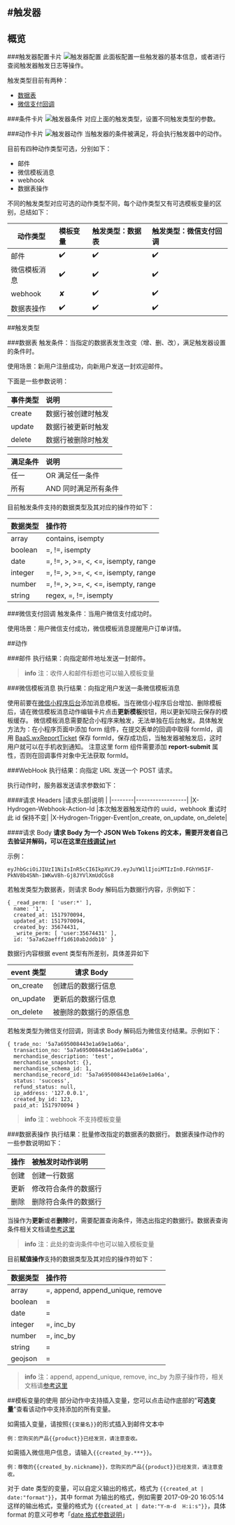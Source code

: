 #触发器
-------------

## 概览
###触发器配置卡片
![触发器配置](../images/trigger/trigger-1.jpg)
此面板配置一些触发器的基本信息，或者进行查阅触发器触发日志等操作。

触发类型目前有两种：

- [数据表](#数据表)
- [微信支付回调](#微信支付回调)

###条件卡片
![触发器条件](../images/trigger/trigger-2.jpg)
对应上面的触发类型，设置不同触发类型的参数。

###动作卡片
![触发器动作](../images/trigger/trigger-3.jpg)
当触发器的条件被满足，将会执行触发器中的动作。

目前有四种动作类型可选，分别如下：

- 邮件
- 微信模板消息
- webhook
- 数据表操作

不同的触发类型对应可选的动作类型不同，每个动作类型又有可选模板变量的区别，总结如下：

|动作类型    | 模板变量|触发类型：数据表  | 触发类型：微信支付回调 |
| ---------- | :-----  | :----  | :----------- |
|邮件        | ✔️      | ✔️     | ✔️           |      
|微信模板消息| ✔️      | ✔️     | ✔️           |   
|webhook     | ✘       | ✔️     | ✔️           |
|数据表操作  | ✔️      | ✔️     | ✔️           | 


##触发类型

###数据表
触发条件：当指定的数据表发生改变（增、删、改），满足触发器设置的条件时。

使用场景：新用户注册成功，向新用户发送一封欢迎邮件。

下面是一些参数说明：

|事件类型|说明             |
|:--------|:----------    |
|create  |数据行被创建时触发|
|update  |数据行被更新时触发|
|delete  |数据行被删除时触发|

|满足条件|说明                |
|:--     |:----------         |
|任一    |OR  满足任一条件    |
|所有    |AND 同时满足所有条件|

目前触发条件支持的数据类型及其对应的操作符如下：

|数据类型|操作符                             |
|:--     |:--------------------------------- |
|array   |contains, isempty                  |
|boolean |=, !=, isempty                     |
|date    |=, !=, >, >=, <, <=, isempty, range|
|integer |=, !=, >, >=, <, <=, isempty, range|
|number  |=, !=, >, >=, <, <=, isempty, range|
|string  |regex, =, !=, isempty              |


###微信支付回调
触发条件：当用户微信支付成功时。

使用场景：用户微信支付成功，微信模板消息提醒用户订单详情。

##动作

###邮件
执行结果：向指定邮件地址发送一封邮件。

>**info**
>注：收件人和邮件标题也可以输入模板变量

###微信模板消息
执行结果：向指定用户发送一条微信模板消息

使用前要在[微信小程序后台][1]添加消息模板。当在微信小程序后台增加、删除模板后，请在微信模板消息动作编辑卡片点击**更新模板**按钮，用以更新知晓云保存的模板缓存。
微信模板消息需要配合小程序来触发，无法单独在后台触发。具体触发方法为：在小程序页面中添加 form 组件，在提交表单的回调中取得 formId，调用 [BaaS.wxReportTicket](../js-sdk/template-message.md) 保存 formId，保存成功后，当触发器被触发后，这时用户就可以在手机收到通知。
注意这里 form 组件需要添加 **report-submit** 属性，否则在回调事件对象中无法获取 formId。

###WebHook
执行结果：向指定 URL 发送一个 POST 请求。

执行动作时，服务器发送请求参数如下：

####请求 Headers
|请求头部|说明              |
|--------|------------------|
|X-Hydrogen-Webhook-Action-Id |本次触发器触发动作的 uuid，webhook 重试时此 id 保持不变|
|X-Hydrogen-Trigger-Event|on_create, on_update, on_delete|

####请求 Body
**请求 Body 为一个 JSON Web Tokens 的文本，需要开发者自己去验证并解码，可以在这里[在线调试 jwt](https://jwt.io/)**

示例：
```
eyJhbGciOiJIUzI1NiIsInR5cCI6IkpXVCJ9.eyJuYW1lIjoiMTIzIn0.FGhYH5IF-PkNV8b4SNh-1WKwV8h-Gj8JYVlXmUdCGs8
```

若触发类型为数据表，则请求 Body 解码后为数据行内容，示例如下：
```
{ _read_perm: [ 'user:*' ],
  name: '1',
  created_at: 1517970094,
  updated_at: 1517970094,
  created_by: 35674431,
  _write_perm: [ 'user:35674431' ],
  id: '5a7a62aefff1d610ab2ddb10' }
```
数据行内容根据 event 类型有所差别，具体差异如下

|event 类型 | 请求 Body                |
|-----------|--------------------------|
| on_create | 创建后的数据行信息     |
| on_update | 更新后的数据行信息     |
| on_delete | 被删除的数据行的原信息 |

若触发类型为微信支付回调，则请求 Body 解码后为微信支付结果。示例如下：
```
{ trade_no: '5a7a695008443e1a69e1a06a',
  transaction_no: '5a7a695008443e1a69e1a06a',
  merchandise_description: 'test',
  merchandise_snapshot: {},
  merchandise_schema_id: 1,
  merchandise_record_id: '5a7a695008443e1a69e1a06a',
  status: 'success',
  refund_status: null,
  ip_address: '127.0.0.1',
  created_by_id: 123,
  paid_at: 1517970094 }
```

> **info**
> 注：webhook 不支持模板变量


###数据表操作
执行结果：批量修改指定的数据表的数据行。
数据表操作动作的一些参数说明如下：

|操作  |被触发时动作说明    |
|:------|:---------------   |
|创建  |创建一行数据        |
|更新  |修改符合条件的数据行|
|删除  |删除符合条件的数据行|

当操作为**更新**或者**删除**时，需要配置查询条件，筛选出指定的数据行。数据表查询条件相关文档请[参考这里](schema.md)

> **info**
>注：此处的查询条件中也可以输入模板变量

目前**赋值操作**支持的数据类型及其对应的操作符如下：

|数据类型|操作符                          |
| :------| :---------------------------- |
|array   |=, append, append_unique, remove|
|boolean |=                               |
|date    |=                               |
|integer |=, inc_by                       |
|number  |=, inc_by                       |
|string  |=                               |
|geojson |=                               |

>**info**
>注：append, append_unique, remove, inc_by 为原子操作符，相关文档请[参考这里](../js-sdk/schema/update-record.md)

##模板变量的使用
部分动作中支持插入变量，您可以点击动作底部的"**可选变量**"查看该动作中支持添加的所有变量。    

如需插入变量，请按照`{{变量名}}`的形式插入到邮件文本中

    例：您购买的产品{{product}}已经发货，请注意查收。

如需插入微信用户信息，请输入`{{created_by.***}}`。

    例：尊敬的{{created_by.nickname}}，您购买的产品{{product}}已经发货，请注意查收。

对于 date 类型的变量，可以自定义输出的格式，格式为 `{{created_at | date:"format"}}`，其中 format 为输出的格式，例如需要 2017-09-20 16:05:14 这样的输出格式，变量的格式为 `{{created_at | date:"Y-m-d  H:i:s"}}`，具体 format 的意义可参考「[date 格式参数说明][2]」


  [1]: https://mp.weixin.qq.com/
  [2]: http://support.minapp.com/hc/kb/article/1085622/?from=draft